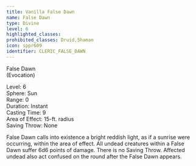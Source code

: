 ```yaml
---
title: Vanilla False Dawn
name: False Dawn
type: Divine
level: 6
highlighted_classes: 
prohibited_classes: Druid,Shaman
icon: sppr609
identifier: CLERIC_FALSE_DAWN
---
```

False Dawn  
(Evocation)  
  
Level: 6  
Sphere: Sun  
Range: 0  
Duration: Instant  
Casting Time: 9  
Area of Effect: 15-ft. radius  
Saving Throw: None  
  
False Dawn calls into existence a bright reddish light, as if a sunrise were occurring, within the area of effect. All undead creatures within a False Dawn suffer 6d6 points of damage. There is no Saving Throw. Affected undead also act confused on the round after the False Dawn appears.  
